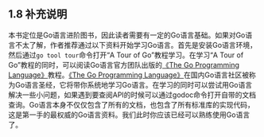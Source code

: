 ## 1.8 补充说明

本书定位是Go语言进阶图书，因此读者需要有一定的Go语言基础。如果对Go语言不太了解，作者推荐通过以下资料开始学习Go语言。首先是安装Go语言环境，然后通过`go tool tour`命令打开“A Tour of Go”教程学习。在学习“A Tour of Go”教程的同时，可以阅读Go语言官方团队出版的[《The Go Programming Language》](http://www.gopl.io/)教程。[《The Go Programming Language》](http://www.gopl.io/)在国内Go语言社区被称为Go语言圣经，它将带你系统地学习Go语言。在学习的同时可以尝试用Go语言解决一些小问题，如果遇到要查阅API的时候可以通过godoc命令打开自带的文档查询。Go语言本身不仅仅包含了所有的文档，也包含了所有标准库的实现代码，这是第一手的最权威的Go语言资料。我们此时你应该已经可以熟练使用Go语言了。

